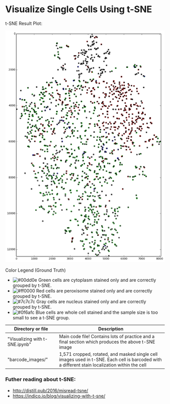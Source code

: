 # Visualize Single Cells Using t-SNE

t-SNE Result Plot:

![tsne output](https://github.com/Kafri-Lab/Cell-t-SNE/blob/master/readme_images/output-tsne.png?raw=true "tsne output")

Color Legend (Ground Truth)
- ![#00dd0e](https://placehold.it/15/00dd0e/000000?text=+) Green cells are cytoplasm stained only and are correctly grouped by t-SNE.
- ![#ff0000](https://placehold.it/15/ff0000/000000?text=+) Red cells are peroxisome stained only and are correctly grouped by t-SNE.
- ![#7c7c7c](https://placehold.it/15/7c7c7c/000000?text=+) Gray cells are nucleus stained only and are correctly grouped by t-SNE.
- ![#0f6afc](https://placehold.it/15/0f6afc/000000?text=+) Blue cells are whole cell stained and the sample size is too small to see a t-SNE group.

| Directory or file            | Description                                                                                        |
|------------------------------|----------------------------------------------------------------------------------------------------|
| "Visualizing with t-SNE.ipynb" | Main code file! Contains lots of practice and a final section which produces the above t-SNE image |
| "barcode_images/"              | 1,571 cropped, rotated, and masked single cell images used in t-SNE. Each cell is barcoded with a different stain localization within the cell  |


### Futher reading about t-SNE:

- http://distill.pub/2016/misread-tsne/
- https://indico.io/blog/visualizing-with-t-sne/
